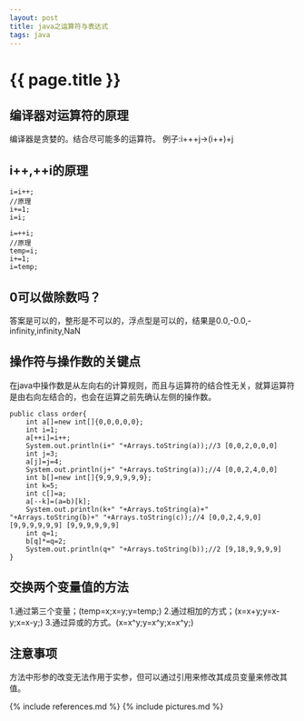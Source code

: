 ```yaml
---
layout: post
title: java之运算符与表达式
tags: java
---
```


{{ page.title }}
================

编译器对运算符的原理
--------------------

编译器是贪婪的。结合尽可能多的运算符。
例子:i+++j->(i++)+j

i++,++i的原理
-------------

	i=i++;
	//原理
	i+=1;
	i=i;

	i=++i;
	//原理
	temp=i;
	i+=1;
	i=temp;

0可以做除数吗？
--------------

答案是可以的，整形是不可以的，浮点型是可以的，结果是0.0,-0.0,-infinity,infinity,NaN

操作符与操作数的关键点
----------------------

在java中操作数是从左向右的计算规则，而且与运算符的结合性无关，就算运算符是由右向左结合的，也会在运算之前先确认左侧的操作数。

	public class order{
		int a[]=new int[]{0,0,0,0,0};
		int i=1;
		a[++i]=i++;
		System.out.println(i+" "+Arrays.toString(a));//3 [0,0,2,0,0,0]
		int j=3;
		a[j]=j=4;
		System.out.println(j+" "+Arrays.toString(a));//4 [0,0,2,4,0,0]
		int b[]=new int[]{9,9,9,9,9,9};
		int k=5;
		int c[]=a;
		a[--k]=(a=b)[k];
		System.out.println(k+" "+Arrays.toString(a)+" "+Arrays.toString(b)+" "+Arrays.toString(c));//4 [0,0,2,4,9,0] [9,9,9,9,9,9] [9,9,9,9,9,9]
		int q=1;
		b[q]*=q=2;
		System.out.println(q+" "+Arrays.toString(b));//2 [9,18,9,9,9,9]
	}


交换两个变量值的方法
--------------------

1.通过第三个变量；(temp=x;x=y;y=temp;)
2.通过相加的方式；(x=x+y;y=x-y;x=x-y;)
3.通过异或的方式。(x=x^y;y=x^y;x=x^y;)

注意事项
--------

方法中形参的改变无法作用于实参，但可以通过引用来修改其成员变量来修改其值。

{% include references.md %}
{% include pictures.md %}
